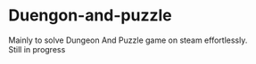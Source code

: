 # Duengon-and-puzzle
Mainly to solve Dungeon And Puzzle game on steam effortlessly.\
Still in progress
